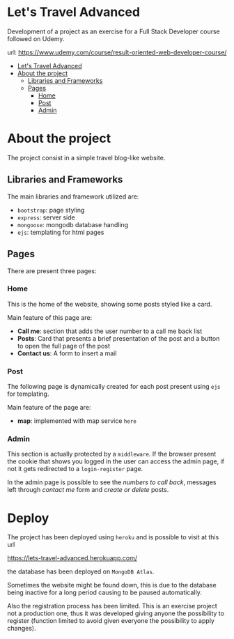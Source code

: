 # Let's Travel Advanced

Development of a project as an exercise for a Full Stack Developer course followed on Udemy.

url: https://www.udemy.com/course/result-oriented-web-developer-course/

- [Let's Travel Advanced](#lets-travel-advanced)
- [About the project](#about-the-project)
  - [Libraries and Frameworks](#libraries-and-frameworks)
  - [Pages](#pages)
    - [Home](#home)
    - [Post](#post)
    - [Admin](#admin)

# About the project

The project consist in a simple travel blog-like website.

## Libraries and Frameworks

The main libraries and framework utilized are:

- `bootstrap`: page styling
- `express`: server side
- `mongoose`: mongodb database handling
- `ejs`: templating for html pages

## Pages

There are present three pages:

### Home

This is the home of the website, showing some posts styled like a card.

Main feature of this page are:

- **Call me**: section that adds the user number to a call me back list
- **Posts**: Card that presents a brief presentation of the post and a button to open the full page of the post
- **Contact us**: A form to insert a mail

### Post

The following page is dynamically created for each post present using `ejs` for templating.

Main feature of the page are:

- **map**: implemented with map service `here`

### Admin

This section is actually protected by a `middleware`. If the browser present the cookie that shows you logged in the user can access the admin page, if not it gets redirected to a `login-register` page.

In the admin page is possible to see the _numbers to call back_, messages left through _contact me_ form and _create or delete_ posts.

# Deploy

The project has been deployed using `heroku` and is possible to visit at this url

https://lets-travel-advanced.herokuapp.com/

the database has been deployed on `MongoDB Atlas`.

Sometimes the website might be found down, this is due to the database being inactive for a long period causing to be paused automatically.

Also the registration process has been limited. This is an exercise project not a production one, thus it was developed giving anyone the possibility to register (function limited to avoid given everyone the possibility to apply changes).
